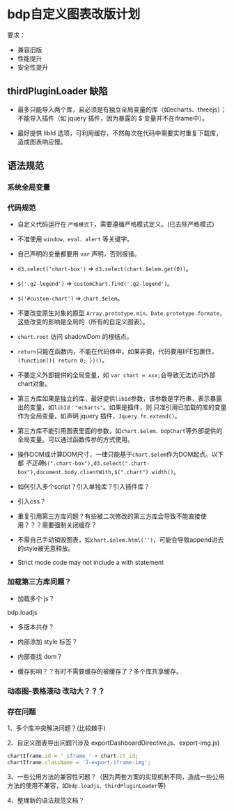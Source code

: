 # bdp自定义图表改版计划

要求：
* 兼容旧版
* 性能提升
* 安全性提升


## thirdPluginLoader 缺陷

* 最多只能导入两个库，且必须是有独立全局变量的库（如echarts、threejs）；不能导入插件（如 jquery 插件，因为暴露的 $ 变量并不在iframe中）。

* 最好提供 libId 选项，可利用缓存，不然每次在代码中需要实时重复下载库，造成图表响应慢。



## 语法规范

### 系统全局变量

### 代码规范

* 自定义代码运行在 `严格模式下`，需要遵循严格模式定义。(已去除严格模式)

* 不准使用 `window、eval、alert` 等关键字。

* 自己声明的变量都要用 `var` 声明，否则报错。

* `d3.select('chart-box')` => `d3.select(chart.$elem.get(0))`。

* `$('.g2-legend')` => `customChart.find('.g2-legend')`。

* `$('#custom-chart')` => `chart.$elem`。

* 不要改变原生对象的原型 `Array.prototype.min、Date.prototype.formate`，这些改变的影响是全局的（所有的自定义图表）。

* `chart.root` 访问 shadowDom 的根结点。

* `return`只能在函数内，不能在代码体中。如果非要，代码要用IIFE包裹住，`(function(){ return 0; })()`。

* 不要定义外部提供的全局变量，如 `var chart = xxx;`会导致无法访问外部chart对象。

* 第三方库如果是独立的库，最好提供`libId`参数，该参数是字符串，表示暴露出的变量，如`libId："echarts"`。如果是插件，则
只准引用已加载的库的变量作为全局变量，如声明 jquery 插件，`Jquery.fn.extend()`。

* 第三方库不能引用图表里面的参数，如`chart.$elem、bdpChart`等外部提供的全局变量。可以通过函数传参的方式使用。

* 操作DOM或计算DOM尺寸，一律只能基于`chart.$elem`作为DOM起点。以下都 _不正确_`$(".chart-box"),d3.select(".chart-box"),document.body.clientWith,$(".chart").width()`。

* 如何引入多个script？引入单独库？引入插件库？

* 引入css？

* 重复引用第三方库问题？有些被二次修改的第三方库会导致不能直接使用？？？需要强制关闭缓存？

* 不需自己手动销毁图表，如`chart.$elem.html('')`，可能会导致append进去的style被无意释放。

* Strict mode code may not include a with statement

### 加载第三方库问题？

* 加载多个 js？

bdp.loadjs

* 多版本共存？

* 内部添加 style 标签？

* 内部查找 dom？

* 缓存影响？？有时不需要缓存的被缓存了？多个库共享缓存。

### 动态图-表格滚动 改动大？？？


### 存在问题

1、多个库冲突解决问题？(比较棘手)

2、自定义图表导出问题?(涉及 exportDashboardDirective.js、export-img.js)

```js
chartIframe.id = '_iframe_' + chart.ct_id;
chartIframe.className = 'J-export-iframe-img';
```

3、一些公用方法的兼容性问题？（因为两套方案的实现机制不同，造成一些公用方法的使用不兼容，如`bdp.loadjs、thirdPluginLoader`等)

4、整理新的语法规范文档？